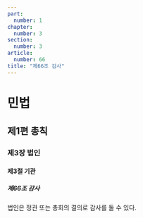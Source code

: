 ```yaml
---
part:
  number: 1
chapter:
  number: 3
section:
  number: 3
article:
  number: 66
title: "제66조 감사"
---
```

# 민법

## 제1편 총칙

### 제3장 법인

#### 제3절 기관

##### 제66조 감사

법인은 정관 또는 총회의 결의로 감사를 둘 수 있다.
